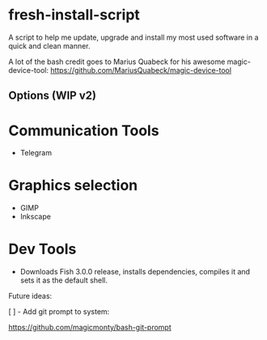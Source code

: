 # fresh-install-script
A script to help me update, upgrade and install my most used software in a quick and clean manner.

A lot of the bash credit goes to Marius Quabeck for his awesome magic-device-tool: https://github.com/MariusQuabeck/magic-device-tool

Options (WIP v2)
-------
# Communication Tools
- Telegram

# Graphics selection
- GIMP
- Inkscape

# Dev Tools
- Downloads Fish 3.0.0 release, installs dependencies, compiles it and sets it as the default shell.

Future ideas:

[ ] - Add git prompt to system:

https://github.com/magicmonty/bash-git-prompt

